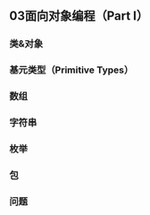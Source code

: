 ##  03面向对象编程（Part I）
###  类&对象

###  基元类型（Primitive Types）

###  数组

###  字符串

###  枚举

###  包

###  问题
